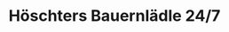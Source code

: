 ---
title: "Höschters Bauernlädle 24/7"
url: /heustreu/hoeschters-bauernlaedle-24-7/
shop: Hofladen
---